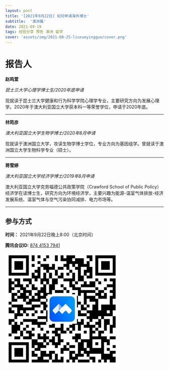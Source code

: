 ```yaml
---
layout: post
title: '[2021年9月22日] 如何申请海外博士'
subtitle:  '澳洲篇'
date: 2021-09-19
tags: 经验分享 预告 澳洲 留学
cover: 'assets/img/2021-08-25-liuxueyingguo/cover.png'
---
```


# 报告人

**赵鸣萱**

*昆士兰大学心理学博士生/2020年底申请*

现就读于昆士兰大学健康和行为科学学院心理学专业，主要研究方向为发展心理学。2020年于澳大利亚国立大学获本科一等荣誉学位，申请于2020年底。

----------

**林筠彦**

*澳大利亚国立大学生物学博士/2020年8月申请*

现就读于澳洲国立大学，攻读生物学博士学位，专业方向为基因组学。曾就读于澳洲国立大学生物科学专业（硕士）。

-----------

**蒋雪婷**

*澳大利亚国立大学经济学博士/2019年8月申请*

澳大利亚国立大学克劳福德公共政策学院（Crawford School of Public Policy）经济学在读博士生，研究方向为环境经济学，主要兴趣为能源-温室气体排放-经济发展系统、温室气体与空气污染协同减排、电力市场等。


---------------

##  参与方式

 **时间：** 2021年9月22日晚上8:00（北京时间）

 **腾讯会议ID:** [874 4153 7941](https://meeting.tencent.com/s/UIeb8Y3Vky8l)

 ![meeting link](/assets/img/2021-04-28-changdongfeng/link.jpeg)